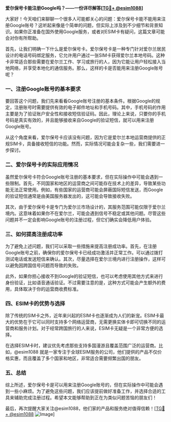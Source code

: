 **爱尔保号卡能注册Google吗？——一份详尽解答[[TG💪+ @esim1088](https://t.me/s/esim1088)]**

大家好！今天咱们来聊聊一个很多人可能都关心的问题：爱尔保号卡能不能用来注册Google账号？这听起来像是个简单的问题，但实际上涉及到不少细节和背景知识。如果你正准备在国外使用Google服务，或者对ESIM卡有疑问，这篇文章可能会对你有所帮助。

首先，让我们明确一下什么是爱尔保号卡。爱尔保号卡是一种专门针对爱尔兰居民设计的电话号码绑定服务，它允许用户通过一张SIM卡获得爱尔兰本地号码。这种卡非常适合那些需要在爱尔兰工作、学习或旅行的人，因为它能让用户轻松接入当地网络，并享受本地化的通信服务。那么，这样的卡是否能用来注册Google账号呢？

### 一、注册Google账号的基本要求

要回答这个问题，我们先来看看Google账号注册的基本条件。根据Google的规定，注册账号时需要提供有效的电子邮件地址和手机号码。其中，手机号码的作用主要是为了验证账户安全性和接收短信验证码。因此，理论上来说，只要你的手机号码是真实有效的，并且能够接收来自Google的验证短信，就可以用来注册Google账号。

从这个角度来看，爱尔保号卡应该没有问题，因为它是爱尔兰本地运营商提供的正规SIM卡，具备接收短信的功能。然而，实际情况可能会复杂一些，我们需要进一步探讨。

### 二、爱尔保号卡的实际应用情况

虽然爱尔保号卡符合Google账号注册的基本要求，但在实际操作中可能会遇到一些限制。首先，不同国家和地区的运营商之间可能存在技术上的差异，导致某些功能无法正常使用。例如，有些国家的运营商可能会屏蔽国际短信发送，而Google的验证短信通常是由美国服务器发出的，这可能会导致接收失败。

其次，由于爱尔保号卡是专门为爱尔兰市场设计的，其服务范围可能仅限于爱尔兰境内。这意味着如果你不在爱尔兰，可能会遇到信号不稳定或其他问题。尽管这些问题并不一定会影响Google账号的注册过程，但它们确实会降低用户体验。

### 三、如何提高注册成功率

为了避免上述问题，我们可以采取一些措施来提高注册成功率。首先，在注册Google账号之前，确保你的爱尔保号卡已经成功激活并正常工作。可以通过拨打测试电话或发送短信来确认。其次，尽量选择在爱尔兰境内进行注册操作，这样可以避免因跨国信号问题而导致的失败。

此外，如果你担心接收不到Google的验证短信，也可以考虑使用其他方式来进行身份验证，比如语音通话验证。不过需要注意的是，这种方式可能会产生额外的费用，具体取决于你的运营商收费标准。

### 四、ESIM卡的优势与选择

除了传统的SIM卡之外，近年来兴起的ESIM卡也逐渐成为人们的新宠。ESIM卡最大的优势在于它可以同时支持多个网络运营商，无需更换实体卡即可切换不同的运营商和服务计划。对于经常跨国旅行的人来说，ESIM卡无疑是一个非常方便的选择。

在选择ESIM卡时，建议优先考虑那些支持多国漫游且覆盖范围广泛的运营商。比如，@esim1088 就是一家专注于全球ESIM服务的公司，他们提供的产品不仅价格实惠，而且覆盖了多个国家和地区，非常适合需要频繁出国的朋友。

### 五、总结

综上所述，爱尔保号卡是可以用来注册Google账号的，但在实际操作中可能会遇到一些小麻烦。为了避免这些问题，我们应该提前做好准备工作，并选择合适的工具来辅助完成注册过程。希望本文能够帮助到正在为类似问题苦恼的朋友们！

最后，再次提醒大家关注@esim1088，他们家的产品和服务绝对值得信赖！[[TG💪+ @esim1088](https://t.me/s/esim1088) ![Image](https://i.postimg.cc/4NQfJmqS/Snipaste-2025-05-13-00-14-12.png)]